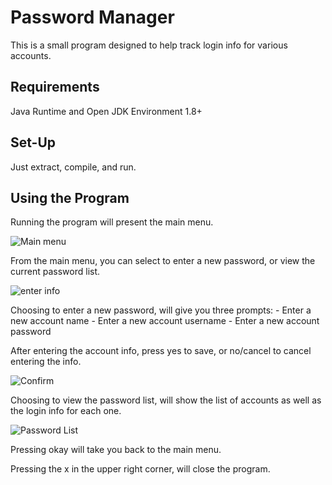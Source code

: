 # Password Manager
This is a small program designed to help track login info for various accounts.

## Requirements

Java Runtime and Open JDK Environment 1.8+

## Set-Up

Just extract, compile, and run.

## Using the Program
Running the program will present the main menu.

![Main menu](https://github.com/nhoersch7/Password-Manager/blob/update1/Readme_images/main%20menu.png?raw=true)

From the main menu, you can select to enter a new password, or view the current password list.

![enter info](https://github.com/nhoersch7/Password-Manager/blob/update1/Readme_images/username%20enter.png?raw=true)

Choosing to enter a new password, will give you three prompts: 
    - Enter a new account name
    - Enter a new account username
    - Enter a new account password
    
After entering the account info, press yes to save, or no/cancel to cancel entering the info.

![Confirm](https://github.com/nhoersch7/Password-Manager/blob/update1/Readme_images/confirm.png?raw=true)

Choosing to view the password list, will show the list of accounts as well as the login info for each one.

![Password List](https://github.com/nhoersch7/Password-Manager/blob/update1/Readme_images/view%20password%20list.png?raw=true)

Pressing okay will take you back to the main menu.

Pressing the x in the upper right corner, will close the program.

